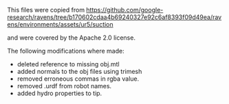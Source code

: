
This files were copied from 
https://github.com/google-research/ravens/tree/b170602cdaa4b69240327e92c6af8393f09d49ea/ravens/environments/assets/ur5/suction

and were covered by the Apache 2.0 license.

The following modifications where made:
- deleted reference to missing obj.mtl
- added normals to the obj files using trimesh
- removed erroneous commas in rgba value.
- removed .urdf from robot names.
- added hydro properties to tip.